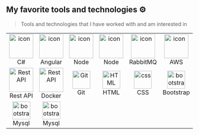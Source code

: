 ## My favorite tools and technologies ⚙️

> Tools and technologies that I have worked with and am interested in

<table>
  <tr>
    <td align="center" width="96">
        <img src="https://techstack-generator.vercel.app/csharp-icon.svg" alt="icon" width="65" height="65" />
      <br>C#
    </td>
     <td align="center" width="96">
        <img src="https://skillicons.dev/icons?i=angular" alt="icon" width="65" height="65" />
      <br>Angular
    </td>
    <td align="center" width="96">
        <img src="https://skillicons.dev/icons?i=nodejs" alt="icon" width="65" height="65" />
      <br>Node
    </td>
    <td align="center" width="96">
        <img src="https://skillicons.dev/icons?i=nodejs" alt="icon" width="65" height="65" />
      <br>Node
    </td>
    <td align="center" width="96">
        <img src="https://skillicons.dev/icons?i=rabbitmq" alt="icon" width="65" height="65" />
      <br>RabbitMQ
    </td>
    <td align="center" width="96">
        <img src="https://skillicons.dev/icons?i=aws" alt="icon" width="65" height="65" />
      <br>AWS
    </td>
 </tr>

<tr>
    <td align="center" width="96">
      <img src="https://techstack-generator.vercel.app/restapi-icon.svg" width="65" height="65" alt="Rest API" />
      <br>Rest API
    </td>
     <td align="center" width="96">
      <img src="https://techstack-generator.vercel.app/docker-icon.svg" width="65" height="65" alt="Rest API" />
      <br>Docker
    </td>
    <td align="center" width="96">
      <img src="https://skillicons.dev/icons?i=git" width="48" height="48" alt="Git" />
      <br>Git
    </td>
    <td align="center" width="96">
         <img src="https://skillicons.dev/icons?i=html" width="48" height="48" alt="HTML" />
      <br>HTML
    </td>
    <td align="center" width="96">
       <img src="https://skillicons.dev/icons?i=css" width="48" height="48" alt="css" />
      <br>CSS
    </td>
    <td align="center" width="96">
        <img src="https://skillicons.dev/icons?i=bootstrap" width="48" height="48" alt="bootstrap" />
      <br>Bootstrap
    </td>
 </tr>


  <tr>
      <td align="center" width="96">
        <img src="https://skillicons.dev/icons?i=mysql" width="48" height="48" alt="bootstrap" />
      <br>Mysql
    </td>
<td align="center" width="96">
        <img src="https://skillicons.dev/icons?i=mysql" width="48" height="48" alt="bootstrap" />
      <br>Mysql
    </td>
   
  </tr>
</table>
